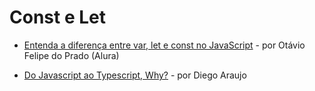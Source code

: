 # Const e Let

* [Entenda a diferença entre var, let e const no JavaScript](https://www.alura.com.br/artigos/entenda-diferenca-entre-var-let-e-const-no-javascript) - por Otávio Felipe do Prado (Alura)

* [Do Javascript ao Typescript, Why?](https://eusoudev.com.br/javascript-typescript/) - por Diego Araujo

